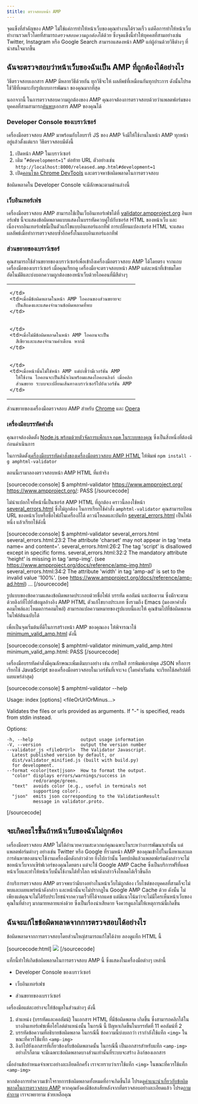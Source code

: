 ```yaml
---
$title: ตรวจสอบหน้า AMP
---
```


จุดแข็งที่สำคัญของ AMP ไม่ใช่แค่การทำให้หน้าเว็บของคุณทำงานได้รวดเร็ว แต่คือการทำให้หน้าเว็บทำงานรวดเร็วโดยที่สามารถ*ตรวจสอบความถูกต้อง*ได้ด้วย ซึ่งจุดแข็งนี้ทำให้บุคคลที่สามอย่างเช่น Twitter, Instagram หรือ Google Search สามารถแสดงหน้า AMP แก่ผู้อ่านด้วยวิธีต่างๆ ที่น่าสนใจมากขึ้น

## ฉันจะตรวจสอบว่าหน้าเว็บของฉันเป็น AMP ที่ถูกต้องได้อย่างไร

วิธีตรวจสอบเอกสาร AMP มีหลายวิธีด้วยกัน ทุกวิธีจะให้
ผลลัพธ์ที่เหมือนกันทุกประการ ดังนั้นโปรดใช้วิธีที่เหมาะกับรูปแบบการพัฒนา
ของคุณมากที่สุด

นอกจากนี้ ในการตรวจสอบความถูกต้องของ AMP คุณอาจต้องการตรวจสอบด้วยว่าแพลตฟอร์มของบุคคลที่สามสามารถ[ค้นพบ](/th/docs/guides/deploy/discovery.html)เอกสาร AMP ของคุณได้

### Developer Console ของเบราว์เซอร์

เครื่องมือตรวจสอบ AMP มาพร้อมกับไลบรารี JS ของ AMP จึงมีให้ใช้งานในหน้า AMP ทุกหน้าอยู่แล้วตั้งแต่แรก วิธีตรวจสอบมีดังนี้

  1. เปิดหน้า AMP ในเบราว์เซอร์
  1. เติม "`#development=1`" ต่อท้าย URL ตัวอย่างเช่น `http://localhost:8000/released.amp.html#development=1`
  1. เปิด[คอนโซล Chrome DevTools](https://developers.google.com/web/tools/chrome-devtools/debug/console/) และตรวจหาข้อผิดพลาดในการตรวจสอบ

ข้อผิดพลาดใน Developer Console จะมีลักษณะตามด้านล่างนี้

<amp-img src="/static/img/docs/validator_errors.png" width="713" height="243" alt="จับภาพหน้าจอข้อผิดพลาดที่ได้จากเครื่องมือตรวจสอบ AMP ใน Developer Console ของ Chrome" layout="responsive"></amp-img>


### เว็บอินเทอร์เฟซ

เครื่องมือตรวจสอบ AMP สามารถใช้เป็นเว็บอินเทอร์เฟซได้ที่
[validator.ampproject.org](https://validator.ampproject.org/) อินเทอร์เฟซ
นี้จะแสดงข้อผิดพลาดแบบแสดงในบรรทัดควบคู่ไปกับซอร์ส HTML ของหน้าเว็บ
และเนื่องจากอินเทอร์เฟซนี้เป็นตัวแก้ไขแบบอินเทอร์แอกทีฟ การเปลี่ยนแปลงซอร์ส HTML จะแสดงผลลัพธ์เมื่อทำการตรวจสอบซ้ำอีกครั้งในแบบอินเทอร์แอกทีฟ

<amp-img src="/static/img/docs/validator_web_ui.png" width="660" height="507" alt="จับภาพหน้าจอ validator.ampproject.org ที่มีตัวอย่างข้อผิดพลาด" layout="responsive"></amp-img>


### ส่วนขยายของเบราว์เซอร์

คุณสามารถใช้ส่วนขยายของเบราว์เซอร์เพื่อเข้าถึงเครื่องมือตรวจสอบ AMP ได้โดยตรง
จากแถบเครื่องมือของเบราว์เซอร์ เมื่อคุณเรียกดู เครื่องมือจะตรวจสอบหน้า AMP แต่ละหน้าที่เข้าชมโดยอัตโนมัติและบ่งบอกความถูกต้องของหน้าเว็บด้วยไอคอนที่มีสีต่างๆ

<table>
  <tr>
    <td>
      <amp-img src="/static/img/docs/validator_icon_invalid.png" width="20" height="20" alt="ไอคอน AMP สีแดงบ่งบอกว่าเอกสาร AMP ไม่ถูกต้อง" layout="fixed"></amp-img>
      
    </td>
    <td>เมื่อมีข้อผิดพลาดในหน้า AMP ไอคอนของส่วนขยายจะ
      เป็นสีแดงและแสดงจำนวนข้อผิดพลาดที่พบ
    </td>
  </tr>
  <tr>
    <td>
      <amp-img src="/static/img/docs/validator_icon_valid.png" width="20" height="20" alt="ไอคอน AMP สีเขียวบ่งบอกว่าเอกสาร AMP ถูกต้อง" layout="fixed"></amp-img>
      
    </td>
    <td>เมื่อไม่มีข้อผิดพลาดในหน้า AMP ไอคอนจะเป็น
      สีเขียวและแสดงจำนวนคำเตือน หากมี
    </td>
  </tr>
  <tr>
    <td>
      <amp-img src="/static/img/docs/validator_icon_link.png" width="20" height="20" alt="ไอคอน AMP สีน้ำเงินบ่งบอกเวอร์ชันของ AMP HTML เมื่อคลิก" layout="fixed"></amp-img>
      
    </td>
    <td>เมื่อหน้านั้นไม่ใช่หน้า AMP แต่บ่งชี้ว่ามีเวอร์ชัน AMP
      ให้ใช้งาน ไอคอนจะเป็นสีน้ำเงินพร้อมแสดงไอคอนลิงก์ เมื่อคลิก
      ส่วนขยาย ระบบจะเปลี่ยนเส้นทางเบราว์เซอร์ไปยังเวอร์ชัน AMP
    </td>
  </tr>
</table>

ส่วนขยายของเครื่องมือตรวจสอบ AMP สำหรับ
[Chrome](https://chrome.google.com/webstore/detail/amp-validator/nmoffdblmcmgeicmolmhobpoocbbmknc) และ [Opera](https://addons.opera.com/en-gb/extensions/details/amp-validator/)

### เครื่องมือบรรทัดคำสั่ง

คุณอาจต้องติดตั้ง <a href="https://docs.npmjs.com/getting-started/installing-node">Node.js พร้อมด้วยตัวจัดการแพ็กเกจ `npm` 
ในระบบของคุณ</a> ซึ่งเป็นสิ่งหนึ่งที่ต้องมีก่อนดำเนินการ

ในการติดตั้ง[เครื่องมือบรรทัดคำสั่งของเครื่องมือตรวจสอบ AMP HTML](https://www.npmjs.com/package/amphtml-validator) ให้พิมพ์ `npm install -g amphtml-validator`

ตอนนี้เรามาลองตรวจสอบหน้า AMP HTML ที่แท้จริง

[sourcecode:console]
$ amphtml-validator https://www.ampproject.org/
https://www.ampproject.org/: PASS
[/sourcecode]

ไม่น่าแปลกใจที่หน้านี้เป็นซอร์ส AMP HTML ที่ถูกต้อง คราวนี้ลองใช้หน้า 
[several_errors.html](https://raw.githubusercontent.com/ampproject/amphtml/master/validator/testdata/feature_tests/several_errors.html) ซึ่งไม่ถูกต้อง ในการเรียกใช้คำสั่ง `amphtml-validator` คุณสามารถป้อน URL ของหน้าเว็บหรือชื่อไฟล์ในเครื่องก็ได้ ดาวน์โหลดและบันทึก [several_errors.html](https://raw.githubusercontent.com/ampproject/amphtml/master/validator/testdata/feature_tests/several_errors.html) เป็นไฟล์หนึ่ง แล้วเรียกใช้ดังนี้

[sourcecode:console]
$ amphtml-validator several_errors.html
several_errors.html:23:2 The attribute 'charset' may not appear in tag 'meta name= and content='.
several_errors.html:26:2 The tag 'script' is disallowed except in specific forms.
several_errors.html:32:2 The mandatory attribute 'height' is missing in tag 'amp-img'. (see https://www.ampproject.org/docs/reference/amp-img.html)
several_errors.html:34:2 The attribute 'width' in tag 'amp-ad' is set to the invalid value '100%'. (see https://www.ampproject.org/docs/reference/amp-ad.html)
...
[/sourcecode]

รูปแบบของข้อความแสดงข้อผิดพลาดประกอบด้วยชื่อไฟล์ บรรทัด คอลัมน์ และข้อความ
ซึ่งมักจะตามด้วยลิงก์ที่ไปยังข้อมูลอ้างอิง AMP HTML ตัวแก้ไขบางประเภท ซึ่งรวมถึง Emacs
(มองหาคำสั่งคอมไพล์และโหมดการคอมไพล์) สามารถแปลความหมายของรูปแบบนี้และให้
คุณข้ามไปที่ข้อผิดพลาดในไฟล์ต้นฉบับได้

เพื่อเป็นจุดเริ่มต้นที่ดีในการสร้างหน้า AMP ของคุณเอง ให้พิจารณาใช้ [minimum_valid_amp.html](https://raw.githubusercontent.com/ampproject/amphtml/master/validator/testdata/feature_tests/minimum_valid_amp.html) ดังนี้

[sourcecode:console]
$ amphtml-validator minimum_valid_amp.html
minimum_valid_amp.html: PASS
[/sourcecode]

เครื่องมือบรรทัดคำสั่งมีคุณลักษณะเพิ่มเติมบางอย่าง เช่น การปิดสี
 การพิมพ์เอาต์พุต JSON หรือการเรียกใช้ JavaScript ของเครื่องมือตรวจสอบในเวอร์ชันที่เจาะจง (โดยค่าเริ่มต้น จะเรียกใช้สคริปต์ที่เผยแพร่ล่าสุด)

[sourcecode:console]
$ amphtml-validator --help

  Usage: index [options] <fileOrUrlOrMinus...>

  Validates the files or urls provided as arguments. If "-" is
  specified, reads from stdin instead.

  Options:

    -h, --help                  output usage information
    -V, --version               output the version number
    --validator_js <fileOrUrl>  The Validator Javascript.
      Latest published version by default, or
      dist/validator_minified.js (built with build.py)
      for development.
    --format <color|text|json>  How to format the output.
      "color" displays errors/warnings/success in
              red/orange/green.
      "text"  avoids color (e.g., useful in terminals not
              supporting color).
      "json"  emits json corresponding to the ValidationResult
              message in validator.proto.
[/sourcecode]

## จะเกิดอะไรขึ้นถ้าหน้าเว็บของฉันไม่ถูกต้อง

เครื่องมือตรวจสอบ AMP ไม่ได้อำนวยความสะดวกแก่คุณเฉพาะในระหว่างการพัฒนาเท่านั้น แต่แพลตฟอร์มต่างๆ อย่างเช่น Twitter หรือ Google ที่รวมหน้า AMP ของคุณเข้าไปในเนื้อหาและผลการค้นหาของตนจะใช้งานเครื่องมือดังกล่าวด้วย ยิ่งไปกว่านั้น โดยปกติแล้วแพลตฟอร์มดังกล่าวจะไม่ขอหน้าเว็บจากเซิร์ฟเวอร์ของคุณโดยตรง แต่จะใช้ Google AMP Cache ซึ่งเป็นบริการฟรีที่แคชหน้าเว็บและทำให้หน้าเว็บนั้นใช้งานได้ทั่วโลก หน้าดังกล่าวจึงโหลดได้เร็วขึ้นอีก

ถ้าบริการตรวจสอบ AMP ตรวจพบว่ามีบางอย่างในหน้าเว็บไม่ถูกต้อง เว็บไซต์ของบุคคลที่สามก็จะไม่พบและเผยแพร่หน้าดังกล่าว และหน้านั้นจะไม่ปรากฏใน Google AMP Cache ด้วย ดังนั้น ไม่เพียงแต่คุณจะไม่ได้รับประโยชน์จากความเร็วที่ได้จากแคช แต่มีแนวโน้มว่าจะไม่มีใครเห็นหน้าเว็บของคุณในที่ต่างๆ มากมายหลายแห่งด้วย ซึ่งเป็นเรื่องน่าเสียดาย จึงควรดูแลไม่ให้เหตุการณ์นี้เกิดขึ้น

## ฉันจะแก้ไขข้อผิดพลาดจากการตรวจสอบได้อย่างไร

ข้อผิดพลาดจากการตรวจสอบโดยส่วนใหญ่สามารถแก้ไขได้ง่าย ลองดูแท็ก HTML นี้

[sourcecode:html]
<img src="cat.png">
[/sourcecode]

แท็กนี้ทำให้เกิดข้อผิดพลาดในการตรวจสอบ AMP นี้ ซึ่งแสดงในเครื่องมือต่างๆ เหล่านี้

* Developer Console ของเบราว์เซอร์
<amp-img alt="ข้อผิดพลาดเกี่ยวกับ AMP: แท็ก &quot;img&quot; อาจปรากฏเป็นเพียงรายการย่อยของแท็ก &quot;noscript&quot; เท่านั้น คุณหมายถึง &quot;amp-img&quot; ใช่ไหม บรรทัดที่ 11 คอลัมน์ที่ 2" height="30" src="/static/img/docs/validator_console_imgerror.png" width="696" layout="responsive"></amp-img>

* เว็บอินเทอร์เฟซ
<amp-img alt="ข้อผิดพลาดเกี่ยวกับ AMP: แท็ก &quot;img&quot; อาจปรากฏเป็นเพียงรายการย่อยของแท็ก &quot;noscript&quot; เท่านั้น คุณหมายถึง &quot;amp-img&quot; ใช่ไหม บรรทัดที่ 11 คอลัมน์ที่ 2" height="58" src="/static/img/docs/validator_webui_imgerror.png" width="676" layout="responsive"></amp-img>

* ส่วนขยายของเบราว์เซอร์
<amp-img alt="ข้อผิดพลาดเกี่ยวกับ AMP: แท็ก &quot;img&quot; อาจปรากฏเป็นเพียงรายการย่อยของแท็ก &quot;noscript&quot; เท่านั้น คุณหมายถึง &quot;amp-img&quot; ใช่ไหม บรรทัดที่ 11 คอลัมน์ที่ 2" height="108" src="/static/img/docs/validator_extension_imgerror.png" width="724" layout="responsive"></amp-img>

เครื่องมือแต่ละอย่างจะให้ข้อมูลในส่วนต่างๆ ดังนี้

1. ตำแหน่ง (บรรทัดและคอลัมน์) ในเอกสาร HTML ที่มีข้อผิดพลาด
     เกิดขึ้น ซึ่งสามารถคลิกได้ในบางอินเทอร์เฟซเพื่อไฮไลต์ตำแหน่งนั้น ในกรณี
     นี้ ปัญหาเกิดขึ้นในบรรทัดที่ 11 คอลัมน์ที่ 2
1. บรรทัดข้อความที่อธิบายข้อผิดพลาด ในกรณีนี้ ข้อความนี้บ่งบอกว่า
     เรากำลังใช้แท็ก `<img>` ในขณะที่ควรใช้แท็ก `<amp-img>`
1. ลิงก์ไปยังเอกสารที่เกี่ยวข้องกับข้อผิดพลาดนั้น ในกรณีนี้
     เป็นเอกสารสำหรับแท็ก `<amp-img>` อย่างไรก็ตาม จะมีเฉพาะข้อผิดพลาดบางส่วนเท่านั้นที่ระบบจะสร้าง
     ลิงก์ของเอกสาร

เมื่ออ่านข้อกำหนดจำเพาะอย่างละเอียดอีกครั้ง เราจะทราบว่าเราใช้แท็ก `<img>` ในขณะที่ควรใช้แท็ก `<amp-img>`

หากต้องการทำความเข้าใจรายการข้อผิดพลาดทั้งหมดที่อาจเกิดขึ้นได้
โปรดดู[คำแนะนำเกี่ยวกับข้อผิดพลาดในการตรวจสอบ AMP](/th/docs/reference/validation_errors.html)
หากคุณยังคงมีข้อสงสัยหลังจากที่ตรวจสอบอย่างละเอียดแล้ว โปรด<a href="http://stackoverflow.com/questions/tagged/amp-html">ถาม
คำถาม</a> เราจะพยายาม
ช่วยเหลือคุณ
